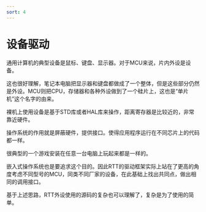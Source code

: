 ```yaml
---
sort: 4
---
```

# 设备驱动

通用计算机的典型设备是鼠标、键盘、显示器。对于MCU来说，片内外设是设备。

这也很好理解，笔记本电脑把显示器和键盘都做成了一个整体，但是这些部分仍然是外设。MCU则把CPU，存储器和各种外设做到了一个硅片上，这也是“单片机”这个名字的由来。

裸机上使用设备是基于STD库或者HAL库来操作，距离寄存器是比较近的，非常靠近硬件。

操作系统的作用就是屏蔽硬件，提供接口。使得应用程序运行在不同芯片上的代码都一样。

很典型的一个游戏安装在任意一台电脑上玩起来都是一样的。

嵌入式操作系统也是要追求这个目的。因此RTT的驱动框架实际上站在了更高的角度考虑不同型号的MCU，同类不同厂家的设备，在此基础上找出共同点，做出相同的调用接口。

基于上述思路，RTT外设使用的源码的复杂也可以理解了，复杂是为了使用的简单。




